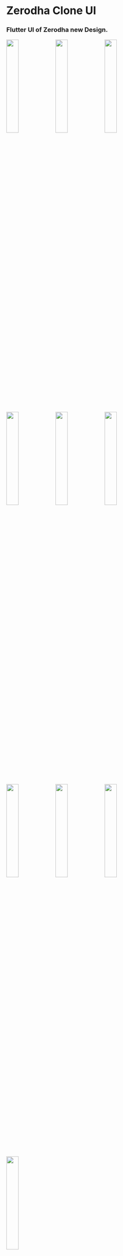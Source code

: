 # Zerodha Clone UI

<h3>Flutter UI of Zerodha new Design.</h3>

<a href="url"><img src="https://github.com/Shreyas1718/Zerodha-Clone-UI/blob/master/images/first.jpeg" align="left"  width="25%" ></a>
<a href="url"><img src="https://github.com/Shreyas1718/Zerodha-Clone-UI/blob/master/images/second.jpeg" align="left"  width="25%" ></a>
<a href="url"><img src="https://github.com/Shreyas1718/Zerodha-Clone-UI/blob/master/images/third.jpeg" align="left"  width="25%" ></a>
<a href="url"><img src="https://github.com/Shreyas1718/Zerodha-Clone-UI/blob/master/images/fourth.jpeg" align="left"  width="25%" ></a>
<a href="url"><img src="https://github.com/Shreyas1718/Zerodha-Clone-UI/blob/master/images/fifth.jpeg" align="left"  width="25%" ></a>
<a href="url"><img src="https://github.com/Shreyas1718/Zerodha-Clone-UI/blob/master/images/sixth.jpeg" align="left"  width="25%" ></a>
<a href="url"><img src="https://github.com/Shreyas1718/Zerodha-Clone-UI/blob/master/images/seventh.jpeg" align="left"  width="25%" ></a>
<a href="url"><img src="https://github.com/Shreyas1718/Zerodha-Clone-UI/blob/master/images/eight.jpeg" align="left"  width="25%" ></a>
<a href="url"><img src="https://github.com/Shreyas1718/Zerodha-Clone-UI/blob/master/images/nine.jpeg" align="left"  width="25%" ></a>
<a href="url"><img src="https://github.com/Shreyas1718/Zerodha-Clone-UI/blob/master/images/ten.jpeg" align="left"  width="25%" ></a>
